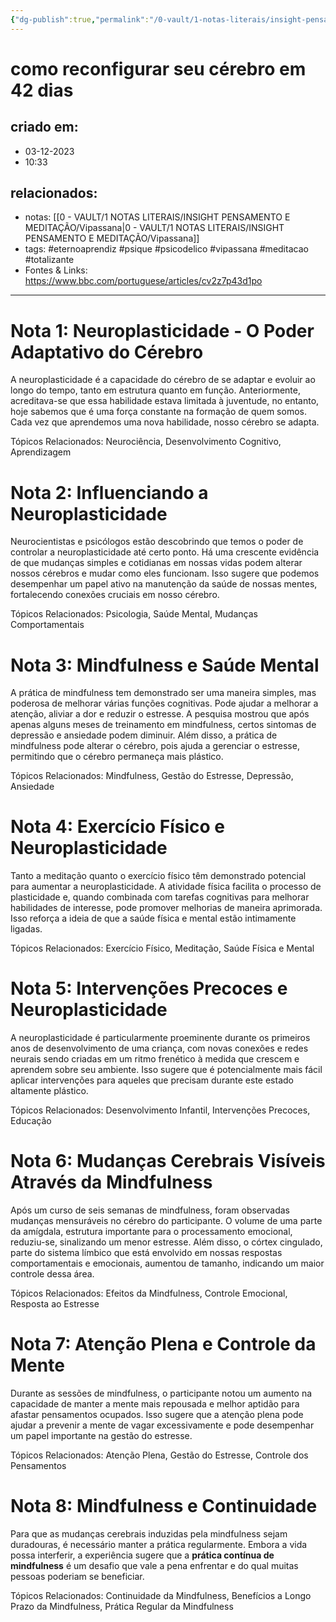 ```yaml
---
{"dg-publish":true,"permalink":"/0-vault/1-notas-literais/insight-pensamento-e-meditacao/como-reconfigurar-seu-cerebro-em-42-dias/","tags":["eternoaprendiz","psique","psicodelico","vipassana","meditacao","totalizante"],"dgHomeLink":true,"dgShowLocalGraph":true,"dgShowFileTree":true,"dgEnableSearch":true}
---
```


# como reconfigurar seu cérebro em 42 dias

## criado em: 
- 03-12-2023
- 10:33
## relacionados:
- notas: [[0 - VAULT/1 NOTAS LITERAIS/INSIGHT PENSAMENTO E MEDITAÇÃO/Vipassana\|0 - VAULT/1 NOTAS LITERAIS/INSIGHT PENSAMENTO E MEDITAÇÃO/Vipassana]]
- tags: #eternoaprendiz #psique #psicodelico #vipassana #meditacao #totalizante
- Fontes & Links: https://www.bbc.com/portuguese/articles/cv2z7p43d1po
---

# Nota 1: Neuroplasticidade - O Poder Adaptativo do Cérebro
A neuroplasticidade é a capacidade do cérebro de se adaptar e evoluir ao longo do tempo, tanto em estrutura quanto em função. Anteriormente, acreditava-se que essa habilidade estava limitada à juventude, no entanto, hoje sabemos que é uma força constante na formação de quem somos. Cada vez que aprendemos uma nova habilidade, nosso cérebro se adapta.

Tópicos Relacionados: Neurociência, Desenvolvimento Cognitivo, Aprendizagem

# Nota 2: Influenciando a Neuroplasticidade
Neurocientistas e psicólogos estão descobrindo que temos o poder de controlar a neuroplasticidade até certo ponto. Há uma crescente evidência de que mudanças simples e cotidianas em nossas vidas podem alterar nossos cérebros e mudar como eles funcionam. Isso sugere que podemos desempenhar um papel ativo na manutenção da saúde de nossas mentes, fortalecendo conexões cruciais em nosso cérebro.

Tópicos Relacionados: Psicologia, Saúde Mental, Mudanças Comportamentais

# Nota 3: Mindfulness e Saúde Mental
A prática de mindfulness tem demonstrado ser uma maneira simples, mas poderosa de melhorar várias funções cognitivas. Pode ajudar a melhorar a atenção, aliviar a dor e reduzir o estresse. A pesquisa mostrou que após apenas alguns meses de treinamento em mindfulness, certos sintomas de depressão e ansiedade podem diminuir. Além disso, a prática de mindfulness pode alterar o cérebro, pois ajuda a gerenciar o estresse, permitindo que o cérebro permaneça mais plástico.

Tópicos Relacionados: Mindfulness, Gestão do Estresse, Depressão, Ansiedade

# Nota 4: Exercício Físico e Neuroplasticidade
Tanto a meditação quanto o exercício físico têm demonstrado potencial para aumentar a neuroplasticidade. A atividade física facilita o processo de plasticidade e, quando combinada com tarefas cognitivas para melhorar habilidades de interesse, pode promover melhorias de maneira aprimorada. Isso reforça a ideia de que a saúde física e mental estão intimamente ligadas.

Tópicos Relacionados: Exercício Físico, Meditação, Saúde Física e Mental

# Nota 5: Intervenções Precoces e Neuroplasticidade
A neuroplasticidade é particularmente proeminente durante os primeiros anos de desenvolvimento de uma criança, com novas conexões e redes neurais sendo criadas em um ritmo frenético à medida que crescem e aprendem sobre seu ambiente. Isso sugere que é potencialmente mais fácil aplicar intervenções para aqueles que precisam durante este estado altamente plástico.

Tópicos Relacionados: Desenvolvimento Infantil, Intervenções Precoces, Educação

# Nota 6: Mudanças Cerebrais Visíveis Através da Mindfulness
Após um curso de seis semanas de mindfulness, foram observadas mudanças mensuráveis no cérebro do participante. O volume de uma parte da amígdala, estrutura importante para o processamento emocional, reduziu-se, sinalizando um menor estresse. Além disso, o córtex cingulado, parte do sistema límbico que está envolvido em nossas respostas comportamentais e emocionais, aumentou de tamanho, indicando um maior controle dessa área.

Tópicos Relacionados: Efeitos da Mindfulness, Controle Emocional, Resposta ao Estresse

# Nota 7: Atenção Plena e Controle da Mente
Durante as sessões de mindfulness, o participante notou um aumento na capacidade de manter a mente mais repousada e melhor aptidão para afastar pensamentos ocupados. Isso sugere que a atenção plena pode ajudar a prevenir a mente de vagar excessivamente e pode desempenhar um papel importante na gestão do estresse.

Tópicos Relacionados: Atenção Plena, Gestão do Estresse, Controle dos Pensamentos

# Nota 8: Mindfulness e Continuidade
Para que as mudanças cerebrais induzidas pela mindfulness sejam duradouras, é necessário manter a prática regularmente. Embora a vida possa interferir, a experiência sugere que a **prática contínua de mindfulness** é um desafio que vale a pena enfrentar e do qual muitas pessoas poderiam se beneficiar.

Tópicos Relacionados: Continuidade da Mindfulness, Benefícios a Longo Prazo da Mindfulness, Prática Regular da Mindfulness